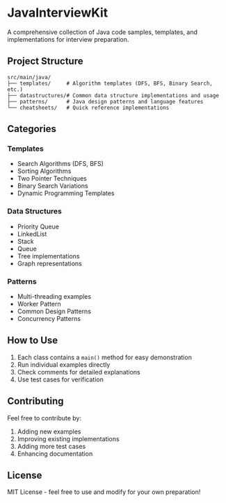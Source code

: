 # JavaInterviewKit

A comprehensive collection of Java code samples, templates, and implementations for interview preparation.

## Project Structure

```
src/main/java/
├── templates/     # Algorithm templates (DFS, BFS, Binary Search, etc.)
├── datastructures/# Common data structure implementations and usage
├── patterns/      # Java design patterns and language features
└── cheatsheets/   # Quick reference implementations
```

## Categories

### Templates
- Search Algorithms (DFS, BFS)
- Sorting Algorithms
- Two Pointer Techniques
- Binary Search Variations
- Dynamic Programming Templates

### Data Structures
- Priority Queue
- LinkedList
- Stack
- Queue
- Tree implementations
- Graph representations

### Patterns
- Multi-threading examples
- Worker Pattern
- Common Design Patterns
- Concurrency Patterns

## How to Use

1. Each class contains a `main()` method for easy demonstration
2. Run individual examples directly
3. Check comments for detailed explanations
4. Use test cases for verification

## Contributing

Feel free to contribute by:
1. Adding new examples
2. Improving existing implementations
3. Adding more test cases
4. Enhancing documentation

## License

MIT License - feel free to use and modify for your own preparation!